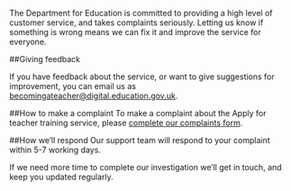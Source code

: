 The Department for Education is committed to providing a high level of customer service, and takes complaints seriously. Letting us know if something is wrong means we can fix it and improve the service for everyone.

##Giving feedback

If you have feedback about the service, or want to give suggestions for improvement, you can email us as [becomingateacher@digital.education.gov.uk](mailto:becomingateacher@digital.education.gov.uk).

##How to make a complaint
To make a complaint about the Apply for teacher training service, please [complete our complaints form](https://docs.google.com/forms/d/e/1FAIpQLSdkaYmy03JP0s9gxfEOkBMvMwNuU7IYO_MLwFONg5GdVFBuFg/viewform).

##How we’ll respond
Our support team will respond to your complaint within 5-7 working days.

If we need more time to complete our investigation we’ll get in touch, and keep you updated regularly.
